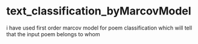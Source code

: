# text_classification_byMarcovModel
i have used first order marcov model for poem classification which will tell that the input poem belongs to whom
